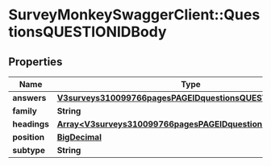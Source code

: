 # SurveyMonkeySwaggerClient::QuestionsQUESTIONIDBody

## Properties
Name | Type | Description | Notes
------------ | ------------- | ------------- | -------------
**answers** | [**V3surveys310099766pagesPAGEIDquestionsQUESTIONIDAnswers**](V3surveys310099766pagesPAGEIDquestionsQUESTIONIDAnswers.md) |  | [optional] 
**family** | **String** |  | [optional] 
**headings** | [**Array&lt;V3surveys310099766pagesPAGEIDquestionsHeadings&gt;**](V3surveys310099766pagesPAGEIDquestionsHeadings.md) |  | [optional] 
**position** | [**BigDecimal**](BigDecimal.md) |  | [optional] 
**subtype** | **String** |  | [optional] 

